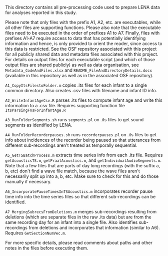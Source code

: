 This directory contains all pre-processing code used to prepare LENA data for analyses reported in this study. 

Please note that only files with the prefix A1, A2, etc. are executables, while all other files are supporting functions. Please also note that the executable files need to be executed in the order of prefixes A1 to A7. Finally, files with prefixes A1-A7 require access to data that has potentially identifying information and hence, is only provided to orient the reader, since access to this data is restricted. See the OSF repository associated with this project for all publicly shared data and metadata files associated with this project. For details on output files for each executable script (and which of those output files are shared publicly) as well as data organisation, see `Metadata_CodeAndFiles.xlsx` and `README_FileAndDirectoryDetails.docx` (available in this repository as well as in the associated OSF repository). 

`A1_CopyItsFilestoFolder.m` copies .its files for each infant to a single common directory. Also creates .csv files with filename and infant ID info.

`A2_WriteInfantAgeCsv.R` parses .its files to compute infant age and write this information to a .csv file. Requires supporting function file `ItsParsingFnsForInfantAge.R`

`A3_RunFolderSegments.sh` runs `segments.pl` on .its files to get sound segments as identified by LENA.

`A4_RunFolderRecorderpauses.sh` runs `recorderpauses.pl` on .its files to get info about incidences of the recorder being paused so that utterances from different sub-recordings aren't treated as temporally sequential.

`A5_GetTSBatchProcess.m` extracts time series info from each .its file. Requires `getAcousticsTS.m`, `getPraatAcoustics.m`, and `getIndividualAudioSegments.m`. Note that a few files that are parts of day long recordings (with the suffix a, b, etc) don't find a wave file match, because the wave files aren't necessarily split up into a, b, etc. Make sure to check for this and do those manually if necessary.

`A6_IncorporatePauseTimesInTSAcoustics.m` incorporates recorder pause time info into the time series files so that different sub-recordings can be identified.

`A7_MergingSubrecsFromDeletions.m` merges sub-recordings resulting from deletions (which are separate files in the raw .its data) but are from the same recording day for an infant into a single file. Also identifies sub-recordings from deletions and incorporates that information (similar to A6). Requires `GetSectionNumVec.m`.

For more specific details, please read comments about paths and other notes in the files before executing them. 
